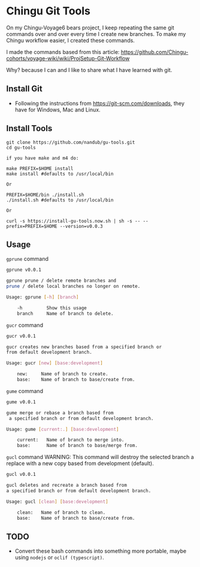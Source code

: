 # Chingu Git Tools

On my Chingu-Voyage6 bears project, I keep repeating the same git commands over and over every time I create new branches.  To make my Chingu workflow easier, I created these commands.

I made the commands based from this article: <https://github.com/Chingu-cohorts/voyage-wiki/wiki/ProjSetup-Git-Workflow>  

Why? because I can and I like to share what I have learned with git.

## Install Git

-   Following the instructions from <https://git-scm.com/downloads>, they have for Windows, Mac and Linux.

## Install Tools

    git clone https://github.com/nandub/gu-tools.git
    cd gu-tools

    if you have make and m4 do:

    make PREFIX=$HOME install
    make install #defaults to /usr/local/bin

    Or

    PREFIX=$HOME/bin ./install.sh
    ./install.sh #defaults to /usr/local/bin

    Or

    curl -s https://install-gu-tools.now.sh | sh -s -- --prefix=PREFIX=$HOME --version=v0.0.3

## Usage

`gprune` command

```sh
gprune v0.0.1

gprune prune / delete remote branches and
prune / delete local branches no longer on remote.

Usage: gprune [-h] [branch]

    -h         Show this usage
    branch     Name of branch to delete.
```

`gucr` command

```sh
gucr v0.0.1

gucr creates new branches based from a specified branch or
from default development branch.

Usage: gucr [new] [base:development]

    new:     Name of branch to create.
    base:    Name of branch to base/create from.
```

`gume` command

```sh
gume v0.0.1

gume merge or rebase a branch based from
 a specified branch or from default development branch.

Usage: gume [current:.] [base:development]

    current:   Name of branch to merge into.
    base:      Name of branch to base/merge from.
```

`gucl` command WARNING: This command will destroy the selected branch a replace with a new copy based from development (default).

```sh
gucl v0.0.1

gucl deletes and recreate a branch based from
a specified branch or from default development branch.

Usage: gucl [clean] [base:development]

    clean:   Name of branch to clean.
    base:    Name of branch to base/create from.
```

## TODO

-   Convert these bash commands into something more portable, maybe using `nodejs` or `oclif (typescript)`.

